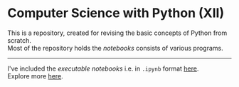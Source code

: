 # Computer Science with Python (XII)

This is a repository, created for revising the basic concepts of Python from scratch. <br />
Most of the repository holds the _notebooks_ consists of various programs.

---

I've included the _executable notebooks_ i.e. in ```.ipynb``` format [here]('exercise/'). <br />
Explore more [here]('exercise/').
